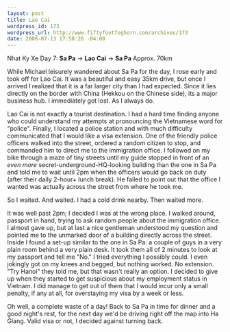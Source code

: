 ```yaml
--- 
layout: post
title: Lao Cai
wordpress_id: 173
wordpress_url: http://www.fiftyfootfoghorn.com/archives/173
date: 2006-07-13 17:50:26 -04:00
---
```

Nhat Ky Xe Day 7: <strong>Sa Pa</strong> -> <strong>Lao Cai</strong> -> <strong>Sa Pa</strong>
Approx. 70km

While Michael leisurely wandered about Sa Pa for the day, I rose early and took off for Lao Cai. It was a beautiful and easy 35km drive, but once I arrived I realized that it is a far larger city than I had expected. Since it lies directly on the border with China (Hekkou on the Chinese side), its a major business hub. I immediately got lost. As I always do.

Lao Cai is not exactly a tourist destination. I had a hard time finding anyone who could understand my attempts at pronouncing the Vietnamese word for "police". Finally, I located a police station and with much difficulty communicated that I would like a visa extension. One of the friendly police officers walked into the street, ordered a random citizen to stop, and commanded him to direct me to the immigration office. I followed on my bike through a maze of tiny streets until my guide stopped in front of an <em>even more</em> secret-underground-HQ-looking building than the one in Sa Pa and told me to wait until 2pm when the officers would go back on duty (after their daily 2-hour+ lunch break). He failed to point out that the office I wanted was actually across the street from where he took me.

So I waited. And waited. I had a cold drink nearby. Then waited more.

It was well past 2pm; I decided I was at the wrong place. I walked around, passport in hand, trying to ask random people about the immigration office. I almost gave up, but at last a nice gentleman understood my question and pointed me to the unmarked door of a building directly across the street. Inside I found a set-up similar to the one in Sa Pa: a couple of guys in a very plain room behind a very plain desk. It took them all of 2 minutes to look at my passport and tell me "No." I tried everything I possibly could. I even jokingly got on my knees and begged, but nothing worked. No extension. "Try Hanoi" they told me, but that wasn't really an option. I decided to give up when they started to get suspicious about my employment status in Vietnam.  I did manage to get out of them that I would incur only a small penalty, if any at all, for overstaying my visa by a week or less.

Oh well, a complete waste of a day! Back to Sa Pa in time for dinner and a good night's rest, for the next day we'd be driving right off the map into Ha Giang. Valid visa or not, I decided against turning back.
